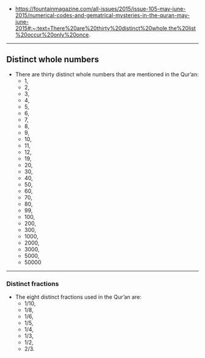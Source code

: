 * https://fountainmagazine.com/all-issues/2015/issue-105-may-june-2015/numerical-codes-and-gematrical-mysteries-in-the-quran-may-june-2015#:~:text=There%20are%20thirty%20distinct%20whole,the%20list%20occur%20only%20once.

**** 

## Distinct whole numbers
* There are thirty distinct whole numbers that are mentioned in the Qur’an:
  * 1,
  * 2,
  * 3,
  * 4,
  * 5,
  * 6,
  * 7,
  * 8,
  * 9,
  * 10,
  * 11,
  * 12,
  * 19,
  * 20,
  * 30,
  * 40,
  * 50,
  * 60,
  * 70,
  * 80,
  * 99,
  * 100,
  * 200,
  * 300,
  * 1000,
  * 2000,
  * 3000,
  * 5000,
  * 50000
 
***

### Distinct fractions
* The eight distinct fractions used in the Qur’an are:
  *  1/10,
  *  1/8,
  *  1/6,
  *  1/5,
  *  1/4,
  *  1/3,
  *  1/2,
  *  2/3.
